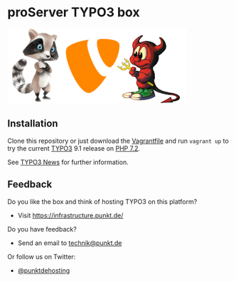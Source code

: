proServer TYPO3 box
===================

![Schorsch TYPO3 Beastie][Schorsch TYPO3 Beastie]


Installation
------------

Clone this repository or just download the [Vagrantfile][] and run `vagrant up`
to try the current [TYPO3][] 9.1 release on [PHP 7.2][].

See [TYPO3 News][] for further information.


Feedback
--------

Do you like the box and think of hosting TYPO3 on this platform?

* Visit https://infrastructure.punkt.de/

Do you have feedback?

* Send an email to [technik@punkt.de](mailto:technik@punkt.de)

Or follow us on Twitter:

* [@punktdehosting][]



[Vagrantfile]: https://github.com/punktDe/proserver-typo3-box/blob/master/Vagrantfile
[TYPO3]: https://www.typo3.org/
[PHP 7.2]: http://php.net/
[TYPO3 News]: https://typo3.org/news/article/typo3-v900-launched/
[@punktdehosting]: https://twitter.com/punktdehosting
[Schorsch TYPO3 Beastie]: schorsch_typo3_beastie.png
